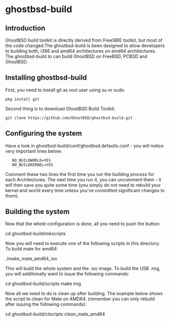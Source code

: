 ghostbsd-build
==============
## Introduction
GhostBSD build toolkit is directly derived from FreeSBIE toolkit, but most of the code changed.The ghostbsd-build is been designed to allow developers to building both, i386 and amd64 architectures on amd64 architectures. The ghostbsd-build to can build GhostBSD on FreeBSD, PCBSD and GhostBSD.
## Installing ghostbsd-build
First, you need to install git as root user using su or sudo.
```
pkg install git
```
Second thing is to download GhostBSD Build Toolkit.
```
git clone https://github.com/GhostBSD/ghostbsd-build.git
```

## Configuring the system

Have a look in ghostbsd-build/conf/ghostbsd.defaults.conf - you will notice very important lines 
below:
```
   NO_BUILDWORLD=YES
   NO_BUILDKERNEL=YES
```
Comment these two lines the first time you run the building process for each Architectures. The next time you run it, 
you can uncomment them - it will then save you quite some time (you simply do not need to 
rebuild your kernel and world every time unless you’ve committed significant changes to them).

## Building the system

Now that the whole configuration is done, all you need to push the button:

   cd ghostbsd-build/mkscripts
   
Now you will need to execute one of the following scripts in this directory.  To build mate for amd64:

   ./make_mate_amd64_iso

This will build the whole system and the .iso image. To build the USB .img, you will 
additionally want to issue the following commands:

   cd ghostbsd-build/scripts
   make img

Now all we need to do is clean up after building.  The example below shows the script to clean for Mate on AMD64.  (remember you can only rebuild after issuing the following commands):

   cd ghostbsd-build/clscripts
   clean_mate_amd64
